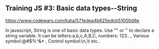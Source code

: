 ## Training JS #3: Basic data types--String

https://www.codewars.com/kata/571edea4b625edcb51000d8e

In javascript, String is one of basic data types. Use "" or '' to declare a string variable. It can be letters:a,b,c,A,B,C, numbers: 123..., Various symbol:@#$%^&\* , Control symbol:\n,\t etc..
